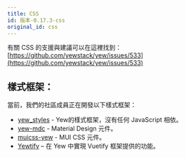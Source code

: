 ```yaml
---
title: CSS
id: 版本-0.17.3-css
original_id: css
---
```


<todo></todo>

有關 CSS 的支援與建議可以在這裡找到： [https://github.com/yewstack/yew/issues/533](https://github.com/yewstack/yew/issues/533)

## 樣式框架：

當前，我們的社區成員正在開發以下樣式框架：

- [yew_styles](https://github.com/spielrs/yew_styles) - Yew的樣式框架，沒有任何 JavaScript 相依。
- [yew-mdc](https://github.com/dungeonfog/yew-mdc) - Material Design 元件。
- [muicss-yew](https://github.com/AlephAlpha/muicss-yew) - MUI CSS 元件。
- [Yewtify](https://github.com/yewstack/yewtify) – 在 Yew 中實現 Vuetify 框架提供的功能。
